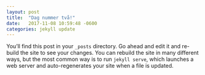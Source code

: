 ```yaml
---
layout: post
title:  "Dag nummer två!"
date:   2017-11-08 10:59:48 -0600
categories: jekyll update
---
```


You’ll find this post in your `_posts` directory. Go ahead and edit it and re-build the site to see your changes. You can rebuild the site in many different ways, but the most common way is to run `jekyll serve`, which launches a web server and auto-regenerates your site when a file is updated.